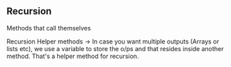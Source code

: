 ## Recursion
Methods that call themselves

Recursion Helper methods -> In case you want multiple outputs (Arrays or lists etc), we use a variable to store the o/ps and that resides inside another method. That's a helper method for recursion.

